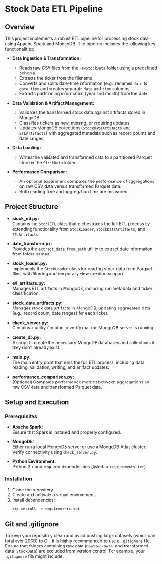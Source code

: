 # Stock Data ETL Pipeline

## Overview

This project implements a robust ETL pipeline for processing stock data using Apache Spark and MongoDB. The pipeline includes the following key functionalities:

- **Data Ingestion & Transformation:**
  - Reads raw CSV files from the `RawStockData` folder using a predefined schema.
  - Extracts the ticker from the filename.
  - Converts and splits date-time information (e.g., renames `date` to `date_time` and creates separate `date` and `time` columns).
  - Extracts partitioning information (year and month) from the date.

- **Data Validation & Artifact Management:**
  - Validates the transformed stock data against artifacts stored in MongoDB.
  - Classifies tickers as new, missing, or requiring updates.
  - Updates MongoDB collections (`StockDataArtifacts` and `ETLArtifacts`) with aggregated metadata such as record counts and date ranges.

- **Data Loading:**
  - Writes the validated and transformed data to a partitioned Parquet store in the `StockData` folder.

- **Performance Comparison:**
  - An optional experiment compares the performance of aggregations on raw CSV data versus transformed Parquet data.
  - Both reading time and aggregation time are measured.

## Project Structure

- **stock_etl.py:**  
  Contains the `StockETL` class that orchestrates the full ETL process by extending functionality from `StockLoader`, `StockDataArtifacts`, and `ETLArtifacts`.

- **date_transform.py:**  
  Provides the `extract_date_from_path` utility to extract date information from folder names.

- **stock_loader.py:**  
  Implements the `StockLoader` class for reading stock data from Parquet files, with filtering and temporary view creation support.

- **etl_artifacts.py:**  
  Manages ETL artifacts in MongoDB, including run metadata and ticker classification.

- **stock_data_artifacts.py:**  
  Manages stock data artifacts in MongoDB, updating aggregated data (e.g., record count, date ranges) for each ticker.

- **check_server.py:**  
  Contains a utility function to verify that the MongoDB server is running.

- **create_db.py:**  
  A script to create the necessary MongoDB databases and collections if they don't already exist.

- **main.py:**  
  The main entry point that runs the full ETL process, including data reading, validation, writing, and artifact updates.

- **performance_comparison.py:**  
  (Optional) Compares performance metrics between aggregations on raw CSV data and transformed Parquet data.

## Setup and Execution

### Prerequisites

- **Apache Spark:**  
  Ensure that Spark is installed and properly configured.

- **MongoDB:**  
  Either run a local MongoDB server or use a MongoDB Atlas cluster. Verify connectivity using `check_server.py`.

- **Python Environment:**  
  Python 3.x and required dependencies (listed in `requirements.txt`).

### Installation

1. Clone the repository.
2. Create and activate a virtual environment.
3. Install dependencies:
   ```bash
   pip install -r requirements.txt


## Git and .gitignore

To keep your repository clean and avoid pushing large datasets (which can total over 20GB) to Git, it is highly recommended to use a `.gitignore` file. Ensure that folders containing raw data (`RawStockData`) and transformed data (`StockData`) are excluded from version control. For example, your `.gitignore` file might include:

